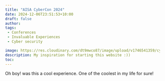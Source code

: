 ```yaml
---
title: "AISA CyberCon 2024"
date: 2024-12-06T23:51:53+10:00
draft: false
author:
tags:
 - Conferences
 - Invaluable Experiences
 - Cyber security

image: https://res.cloudinary.com/dt9mwco87/image/upload/v1746541359/cybercon2024-1_ejmowo.jpg
description: My inspiration for starting this website :))
toc:
--- 
```


Oh boy! was this a cool experience. One of the coolest in my life for sure!